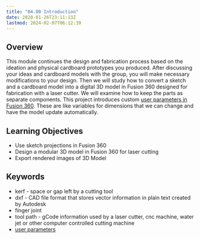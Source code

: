 ```yaml
---
title: "04.00 Introduction"
date: 2020-01-26T23:11:13Z
lastmod: 2024-02-07T06:12:39
---
```


## Overview

This module continues the design and fabrication process based on the ideation and physical cardboard prototypes you produced. After discussing your ideas and cardboard models with the group, you will make necessary modifications to your design. Then we will study how to convert a sketch and a cardboard model into a digital 3D model in Fusion 360 designed for fabrication with a laser cutter. We will examine how to keep the parts as separate components. This project introduces custom [user parameters in Fusion 360](https://youtu.be/H6W-Og4YyZ8). These are like variables for dimensions that we can change and have the model update automatically.

## Learning Objectives

- Use sketch projections in Fusion 360
- Design a modular 3D model in Fusion 360 for laser cutting
- Export rendered images of 3D Model

## Keywords

- kerf - space or gap left by a cutting tool
- dxf - CAD file format that stores vector information in plain text created by Autodesk
- finger joint
- tool path - gCode information used by a laser cutter, cnc machine, water jet or other computer controlled cutting machine
- [user parameters](../../../../3d-modeling/fusion-360/fusion-360-basic-user-parameters.md)
